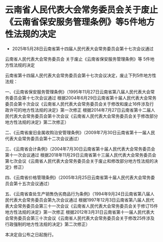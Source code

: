 # 云南省人民代表大会常务委员会关于废止《云南省保安服务管理条例》等5件地方性法规的决定

- 2025年5月28日云南省第十四届人民代表大会常务委员会第十七次会议通过

<!-- INFO END -->

云南省人民代表大会常务委员会 关于废止《云南省保安服务管理条例》等 5件地方性法规的决定

云南省第十四届人民代表大会常务委员会第十七次会议决定，废止下列5件地方性法规：

一、《云南省保安服务管理条例》（1995年11月27日云南省第八届人民代表大会常务委员会第十七次会议通过 根据2004年6月29日云南省第十届人民代表大会常务委员会第十次会议《云南省人民代表大会常务委员会关于修改和废止16件涉及行政许可的地方性法规的决定》第一次修正 根据2014年7月27日云南省第十二届人民代表大会常务委员会第十次会议《云南省人民代表大会常务委员会关于修改部分地方性法规的决定》第二次修正）

二、《云南省废旧金属收购治安管理条例》（2009年7月30日云南省第十一届人民代表大会常务委员会第十二次会议通过）

三、《云南省会计条例》（2004年7月30日云南省第十届人民代表大会常务委员会第十一次会议通过 根据2018年11月29日云南省第十三届人民代表大会常务委员会第七次会议《云南省人民代表大会常务委员会关于废止和修改部分地方性法规的决定》修正）

四、《云南省价格管理条例》（2005年3月25日云南省第十届人民代表大会常务委员会第十五次会议通过）

五、《云南省查处生产销售伪劣商品行为条例》（1994年9月24日云南省第八届人民代表大会常务委员会第九次会议通过 根据1997年12月3日云南省第八届人民代表大会常务委员会第三十一次会议《云南省人民代表大会常务委员会关于修订15件地方性法规的决定》第一次修正 根据2012年3月31日云南省第十一届人民代表大会常务委员会第三十次会议《云南省人民代表大会常务委员会关于修改25件涉及行政强制的地方性法规的决定》第二次修正）

本决定自公布之日起施行。

